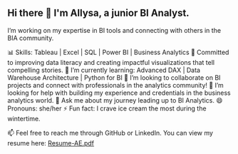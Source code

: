 ## Hi there 👋 I'm Allysa, a junior BI Analyst.


 I’m working on my expertise in BI tools and connecting with others in the BIA community.

 📊 Skills: Tableau | Excel | SQL | Power BI | Business Analytics
 🎯 Committed to improving data literacy and creating impactful visualizations that tell compelling stories.
 🌱 I’m currently learning: Advanced DAX | Data Warehouse Architecture | Python for BI
 👯 I’m looking to collaborate on BI projects and connect with professionals in the analytics community!
 🤔 I’m looking for help with building my experience and credentials in the business analytics world.
 💬 Ask me about my journey leading up to BI Analytics.
 😄 Pronouns: she/her
 ⚡ Fun fact: I crave ice cream the most during the wintertime.

📫 Feel free to reach me through GitHub or LinkedIn.
You can view my resume here: [Resume-AE.pdf](https://github.com/user-attachments/files/18149790/Resume-AE.pdf)
